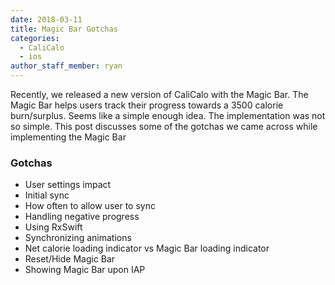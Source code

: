 ```yaml
---
date: 2018-03-11
title: Magic Bar Gotchas
categories:
  - CaliCalo
  - ios
author_staff_member: ryan
---
```



Recently, we released a new version of CaliCalo with the Magic Bar. The Magic Bar helps users track their progress towards a 3500 calorie burn/surplus. Seems like a simple enough idea. The implementation was not so simple. This post discusses some of the gotchas we came across while implementing the Magic Bar

### Gotchas

- User settings impact
- Initial sync
- How often to allow user to sync
- Handling negative progress
- Using RxSwift
- Synchronizing animations
- Net calorie loading indicator vs Magic Bar loading indicator
- Reset/Hide Magic Bar
- Showing Magic Bar upon IAP